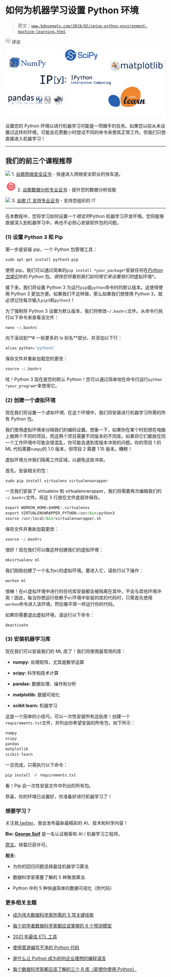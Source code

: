 # 如何为机器学习设置 Python 环境

> 原文：[`www.kdnuggets.com/2019/02/setup-python-environment-machine-learning.html`](https://www.kdnuggets.com/2019/02/setup-python-environment-machine-learning.html)

![c](img/3d9c022da2d331bb56691a9617b91b90.png) 评论

![Header image](img/7bae1bb29491cd1ca0909193a110506c.png)

设置您的 Python 环境以进行机器学习可能是一项棘手的任务。如果您以前从未设置过这样的环境，可能会花费数小时尝试不同的命令来使其正常工作。但我们只想直接进入机器学习！

* * *

## 我们的前三个课程推荐

![](img/0244c01ba9267c002ef39d4907e0b8fb.png) 1\. [谷歌网络安全证书](https://www.kdnuggets.com/google-cybersecurity) - 快速进入网络安全职业的快车道。

![](img/e225c49c3c91745821c8c0368bf04711.png) 2\. [谷歌数据分析专业证书](https://www.kdnuggets.com/google-data-analytics) - 提升您的数据分析技能

![](img/0244c01ba9267c002ef39d4907e0b8fb.png) 3\. [谷歌 IT 支持专业证书](https://www.kdnuggets.com/google-itsupport) - 支持您组织的 IT

* * *

在本教程中，您将学习如何设置一个*稳定的*Python 机器学习开发环境。您将能够直接深入到机器学习中，再也不必担心安装软件包的问题。

### (1) 设置 Python 3 和 Pip

第一步是安装 pip，一个 Python 包管理工具：

```py
sudo apt-get install python3-pip
```

使用 pip，我们可以通过简单的`pip install *your_package*`安装任何在[*Python 包索引*](https://pypi.org/)中的 Python 包。*很快您将看到我们如何用它来设置我们的*虚拟环境*。

接下来，我们将设置 Python 3 为运行`pip`或`python`命令时的默认版本。这使得使用 Python 3 更加方便。如果我们不这样做，那么如果我们想使用 Python 3，就必须记住每次输入`pip3`和`python3`！

为了强制将 Python 3 设置为默认版本，我们将修改`~/.bashrc`文件。从命令行执行以下命令来查看该文件：

```py
nano ~/.bashrc
```

向下滚动到**# 一些更多的 ls 别名**部分，并添加以下行：

```py
alias python='python3'
```

保存文件并重新加载您的更改：

```py
source ~/.bashrc
```

哇！Python 3 现在是您的默认 Python！您可以通过简单地在命令行运行`python *your_program*`来使用它。

### (2) 创建一个虚拟环境

现在我们将设置一个*虚拟环境*。在这个环境中，我们将安装进行机器学习所需的所有 Python 包。

我们使用虚拟环境来分隔我们的编码设置。想象一下，如果你在某个时刻想在电脑上做两个不同的项目，而这两个项目需要不同版本的不同库。如果将它们都放在同一个工作环境中可能会很混乱，你可能会遇到库版本冲突的问题。你的项目 1 的 ML 代码需要`numpy`的 1.0 版本，但项目 2 需要 1.15 版本。糟糕！

虚拟环境允许我们隔离工作区域，以避免这些冲突。

首先，安装相关的包：

```py
sudo pip install virtualenv virtualenvwrapper
```

一旦我们安装了 virtualenv 和 virtualenvwrapper，我们将需要再次编辑我们的`~/.bashrc`文件。将这 3 行放在文件底部并保存。

```py
export WORKON_HOME=$HOME/.virtualenvs
export VIRTUALENVWRAPPER_PYTHON=/usr/bin/python3
source /usr/local/bin/virtualenvwrapper.sh
```

保存文件并重新加载更改：

```py
source ~/.bashrc
```

很好！现在我们可以像这样创建我们的虚拟环境：

```py
mkvirtualenv ml
```

我们刚刚创建了一个名为`ml`的虚拟环境。要进入它，请执行以下操作：

```py
workon ml
```

很棒！在`ml`虚拟环境中进行的任何库安装都会被隔离在其中，不会与其他环境冲突！因此，每当你想运行依赖于`ml`环境中安装的库的代码时，只需首先使用`workon`命令进入该环境，然后像平常一样运行你的代码。

如果你需要退出虚拟环境，请运行以下命令：

```py
deactivate
```

### (3) 安装机器学习库

现在我们可以安装我们的 ML 库了！我们将使用最常用的库：

+   **numpy:** 处理矩阵，尤其是数学运算

+   **scipy:** 科学和技术计算

+   **pandas:** 数据处理、操作和分析

+   **matplotlib:** 数据可视化

+   **scikit learn:** 机器学习

这是一个简单的小技巧，可以一次性安装所有这些库！创建一个`requirements.txt`文件，并列出你希望安装的所有包，如下所示：

```py
numpy
scipy
pandas
matplotlib
scikit-learn
```

一旦完成，只需执行以下命令：

```py
pip install -r requirements.txt
```

看！Pip 会一次性安装文件中列出的所有包。

恭喜，你的环境已设置好，你准备好进行机器学习了！

### 想要学习？

关注我[ twitter](https://twitter.com/GeorgeSeif94)，我会发布最新最精彩的 AI、技术和科学内容！

**Bio: [George Seif](https://towardsdatascience.com/@george.seif94)** 是一名认证极客和 AI / 机器学习工程师。

[原文](https://towardsdatascience.com/how-to-setup-a-python-environment-for-machine-learning-354d6c29a264)。转载已获许可。

**相关:**

+   为你的回归问题选择最佳机器学习算法

+   数据科学家需要了解的 5 种聚类算法

+   Python 中的 5 种快速简单的数据可视化（附代码）

### 更多相关主题

+   [成为伟大数据科学家所需的 5 项关键技能](https://www.kdnuggets.com/2021/12/5-key-skills-needed-become-great-data-scientist.html)

+   [每个初学者数据科学家都应该掌握的 6 个预测模型](https://www.kdnuggets.com/2021/12/6-predictive-models-every-beginner-data-scientist-master.html)

+   [2021 年最佳 ETL 工具](https://www.kdnuggets.com/2021/12/mozart-best-etl-tools-2021.html)

+   [使用管道编写干净的 Python 代码](https://www.kdnuggets.com/2021/12/write-clean-python-code-pipes.html)

+   [是什么让 Python 成为初创企业理想的编程语言](https://www.kdnuggets.com/2021/12/makes-python-ideal-programming-language-startups.html)

+   [每个数据科学家都应该了解的三个 R 库（即使你使用 Python）](https://www.kdnuggets.com/2021/12/three-r-libraries-every-data-scientist-know-even-python.html)
